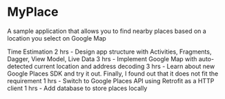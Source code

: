 # MyPlace

A sample application that allows you to find nearby places based on a location you select on Google Map

Time Estimation
2 hrs - Design app structure with Activities, Fragments, Dagger, View Model, Live Data
3 hrs - Implement Google Map with auto-detected current location and address decoding
3 hrs - Learn about new Google Places SDK and try it out. Finally, I found out that it does not fit the requirement
1 hrs - Switch to Google Places API using Retrofit as a HTTP client
1 hrs - Add database to store places locally
